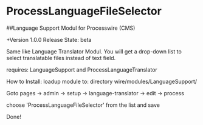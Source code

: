 ProcessLanguageFileSelector
===========================

##Language Support Modul for Processwire (CMS)

+Version 1.0.0
Release State: beta

Same like Language Translator Modul. You will get a drop-down list to select translatable files instead of text field.

requires: LanguageSupport and ProcessLanguageTranslator

How to Install:
loadup module to: directory wire/modules/LanguageSupport/

Goto pages -> admin -> setup -> language-translator -> edit -> process

choose 'ProcessLanguageFileSelector' from the list and save

Done!


